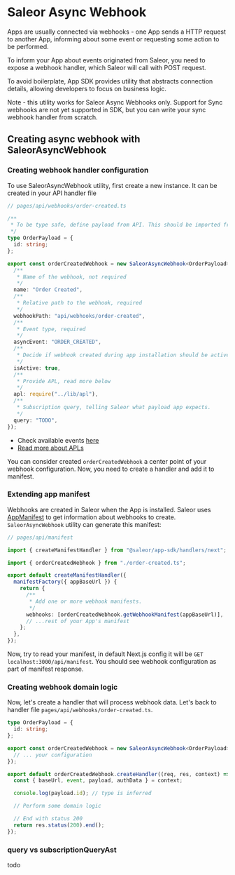 # Saleor Async Webhook

Apps are usually connected via webhooks - one App sends a HTTP request to another App, informing about some event or requesting some action to be performed.

To inform your App about events originated from Saleor, you need to expose a webhook handler, which Saleor will call with POST request.

To avoid boilerplate, App SDK provides utility that abstracts connection details, allowing developers to focus on business logic.

Note - this utility works for Saleor Async Webhooks only. Support for Sync webhooks are not yet supported in SDK, but you can write your sync webhook handler
from scratch.

## Creating async webhook with SaleorAsyncWebhook

### Creating webhook handler configuration

To use SaleorAsyncWebhook utility, first create a new instance. It can be created in your API handler file

```typescript
// pages/api/webhooks/order-created.ts

/**
 * To be type safe, define payload from API. This should be imported from generated graphQL code
 */
type OrderPayload = {
  id: string;
};

export const orderCreatedWebhook = new SaleorAsyncWebhook<OrderPayload>({
  /**
   * Name of the webhook, not required
   */
  name: "Order Created",
  /**
   * Relative path to the webhook, required
   */
  webhookPath: "api/webhooks/order-created",
  /**
   * Event type, required
   */
  asyncEvent: "ORDER_CREATED",
  /**
   * Decide if webhook created during app installation should be active or not
   */
  isActive: true,
  /**
   * Provide APL, read more below
   */
  apl: require("../lib/apl"),
  /**
   * Subscription query, telling Saleor what payload app expects.
   */
  query: "TODO",
});
```

- Check available events [here](todo)
- [Read more about APLs](./apl.md)

You can consider created `orderCreatedWebhook` a center point of your webhook configuration. Now, you need to create a handler and add it to manifest.

### Extending app manifest

Webhooks are created in Saleor when the App is installed. Saleor uses [AppManifest](todo) to get information about webhooks to create.  
`SaleorAsyncWebhook` utility can generate this manifest:

```typescript
// pages/api/manifest

import { createManifestHandler } from "@saleor/app-sdk/handlers/next";

import { orderCreatedWebhook } from "./order-created.ts";

export default createManifestHandler({
  manifestFactory({ appBaseUrl }) {
    return {
      /**
       * Add one or more webhook manifests.
       */
      webhooks: [orderCreatedWebhook.getWebhookManifest(appBaseUrl)],
      // ...rest of your App's manifest
    };
  },
});
```

Now, try to read your manifest, in default Next.js config it will be `GET localhost:3000/api/manifest`. You should see webhook configuration as part of manifest response.

### Creating webhook domain logic

Now, let's create a handler that will process webhook data. Let's back to handler file `pages/api/webhooks/order-created.ts`.

```typescript
type OrderPayload = {
  id: string;
};

export const orderCreatedWebhook = new SaleorAsyncWebhook<OrderPayload>({
  // ... your configuration
});

export default orderCreatedWebhook.createHandler((req, res, context) => {
  const { baseUrl, event, payload, authData } = context;

  console.log(payload.id); // type is inferred

  // Perform some domain logic

  // End with status 200
  return res.status(200).end();
});
```

### query vs subscriptionQueryAst

todo